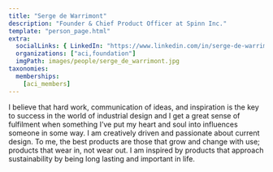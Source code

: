 ```yaml
---
title: "Serge de Warrimont"
description: "Founder & Chief Product Officer at Spinn Inc."
template: "person_page.html"
extra:
  socialLinks: { LinkedIn: "https://www.linkedin.com/in/serge-de-warrimont-4a304612/"}
  organizations: ["aci,foundation"]
  imgPath: images/people/serge_de_warrimont.jpg
taxonomies:
  memberships:
    [aci_members]
---
```


I believe that hard work, communication of ideas, and inspiration is the key to success in the world of industrial design and I get a great sense of fulfilment when something I’ve put my heart and soul into influences someone in some way. I am creatively driven and passionate about current design. To me, the best products are those that grow and change with use; products that wear in, not wear out. I am inspired by products that approach sustainability by being long lasting and important in life.